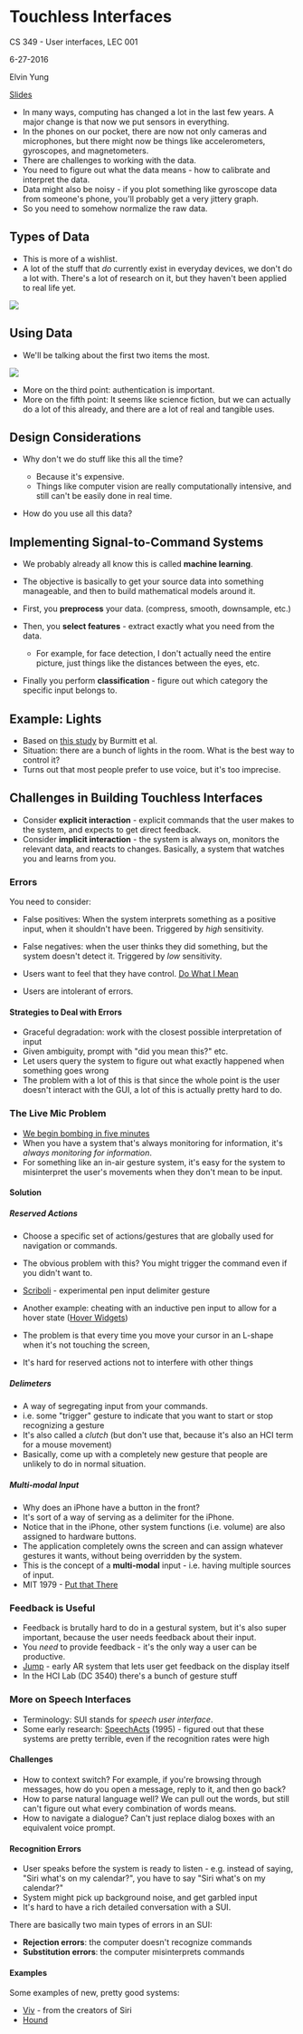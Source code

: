 # Touchless Interfaces

CS 349 - User interfaces, LEC 001

6-27-2016

Elvin Yung

[Slides](https://www.student.cs.uwaterloo.ca/~cs349/s16/slides/9.1-touchless_interfaces.pdf)


* In many ways, computing has changed a lot in the last few years. A major change is that now we put sensors in everything.
* In the phones on our pocket, there are now not only cameras and microphones, but there might now be things like accelerometers, gyroscopes, and magnetometers.
* There are challenges to working with the data.
* You need to figure out what the data means - how to calibrate and interpret the data.
* Data might also be noisy - if you plot something like gyroscope data from someone's phone, you'll probably get a very jittery graph.
* So you need to somehow normalize the raw data.

## Types of Data
* This is more of a wishlist.
* A lot of the stuff that *do* currently exist in everyday devices, we don't do a lot with. There's a lot of research on it, but they haven't been applied to real life yet.

![](https://i.imgur.com/35r5iv9.png)

## Using Data
* We'll be talking about the first two items the most.

![](https://i.imgur.com/jOv98pn.png)

* More on the third point: authentication is important.
* More on the fifth point: It seems like science fiction, but we can actually do a lot of this already, and there are a lot of real and tangible uses.

## Design Considerations
* Why don't we do stuff like this all the time?
  * Because it's expensive.
  * Things like computer vision are really computationally intensive, and still can't be easily done in real time.

* How do you use all this data?

## Implementing Signal-to-Command Systems
* We probably already all know this is called **machine learning**.
* The objective is basically to get your source data into something manageable, and then to build mathematical models around it.

* First, you **preprocess** your data. (compress, smooth, downsample, etc.)
* Then, you **select features** - extract exactly what you need from the data.
  * For example, for face detection, I don't actually need the entire picture, just things like the distances between the eyes, etc.
* Finally you perform **classification** - figure out which category the specific input belongs to.

## Example: Lights
* Based on [this study](http://research.microsoft.com/en-us/um/redmond/groups/coet/homes/interact2001/paper.pdf) by Burmitt et al.
* Situation: there are a bunch of lights in the room. What is the best way to control it?
* Turns out that most people prefer to use voice, but it's too imprecise.

## Challenges in Building Touchless Interfaces
* Consider **explicit interaction** - explicit commands that the user makes to the system, and expects to get direct feedback.
* Consider **implicit interaction** - the system is always on, monitors the relevant data, and reacts to changes. Basically, a system that watches you and learns from you.

### Errors
You need to consider:
* False positives: When the system interprets something as a positive input, when it shouldn't have been. Triggered by *high* sensitivity.
* False negatives: when the user thinks they did something, but the system doesn't detect it. Triggered by *low* sensitivity.

* Users want to feel that they have control. [Do What I Mean](https://en.wikipedia.org/wiki/DWIM)
* Users are intolerant of errors.

#### Strategies to Deal with Errors
* Graceful degradation: work with the closest possible interpretation of input
* Given ambiguity, prompt with "did you mean this?" etc.
* Let users query the system to figure out what exactly happened when something goes wrong
* The problem with a lot of this is that since the whole point is the user doesn't interact with the GUI, a lot of this is actually pretty hard to do.

### The Live Mic Problem
* [We begin bombing in five minutes](https://en.wikipedia.org/wiki/We_begin_bombing_in_five_minutes)
* When you have a system that's always monitoring for information, it's *always monitoring for information*.
* For something like an in-air gesture system, it's easy for the system to misinterpret the user's movements when they don't mean to be input.

#### Solution
##### Reserved Actions
* Choose a specific set of actions/gestures that are globally used for navigation or commands.
* The obvious problem with this? You might trigger the command even if you didn't want to.
* [Scriboli](http://www.patrickbaudisch.com/projects/scriboli/) - experimental pen input delimiter gesture

* Another example: cheating with an inductive pen input to allow for a hover state ([Hover Widgets](https://www.youtube.com/watch?v=WPbiPn1b1zQ))
* The problem is that every time you move your cursor in an L-shape when it's not touching the screen,
* It's hard for reserved actions not to interfere with other things

##### Delimeters
* A way of segregating input from your commands.
* i.e. some "trigger" gesture to indicate that you want to start or stop recognizing a gesture
* It's also called a *clutch* (but don't use that, because it's also an HCI term for a mouse movement)
* Basically, come up with a completely new gesture that people are unlikely to do in normal situation.

##### Multi-modal Input
* Why does an iPhone have a button in the front?
* It's sort of a way of serving as a delimiter for the iPhone.
* Notice that in the iPhone, other system functions (i.e. volume) are also assigned to hardware buttons.
* The application completely owns the screen and can assign whatever gestures it wants, without being overridden by the system.
* This is the concept of a **multi-modal** input - i.e. having multiple sources of input.
* MIT 1979 - [Put that There](https://www.youtube.com/watch?v=RyBEUyEtxQo)

### Feedback is Useful
* Feedback is brutally hard to do in a gestural system, but it's also super important, because the user needs feedback about their input.
* You *need* to provide feedback - it's the only way a user can be productive.
* [Jump](http://hci.cs.uwaterloo.ca/sites/default/files/jump_GI_2007.pdf) - early AR system that lets user get feedback on the display itself
* In the HCI Lab (DC 3540) there's a bunch of gesture stuff

### More on Speech Interfaces
* Terminology: SUI stands for *speech user interface*.
* Some early research: [SpeechActs](https://www.youtube.com/watch?v=OzNRsGaXyUA) (1995) - figured out that these systems are pretty terrible, even if the recognition rates were high

#### Challenges
* How to context switch? For example, if you're browsing through messages, how do you open a message, reply to it, and then go back?
* How to parse natural language well? We can pull out the words, but still can't figure out what every combination of words means.
* How to navigate a dialogue? Can't just replace dialog boxes with an equivalent voice prompt.

#### Recognition Errors
* User speaks before the system is ready to listen - e.g. instead of saying, "Siri what's on my calendar?", you have to say "Siri <pause> what's on my calendar?"
* System might pick up background noise, and get garbled input
* It's hard to have a rich detailed conversation with a SUI.

There are basically two main types of errors in an SUI:
* **Rejection errors**: the computer doesn't recognize commands
* **Substitution errors**: the computer misinterprets commands

#### Examples
Some examples of new, pretty good systems:
* [Viv](https://www.youtube.com/watch?v=M1ONXea0mXg) - from the creators of Siri
* [Hound](https://www.youtube.com/watch?v=M1ONXea0mXg)
